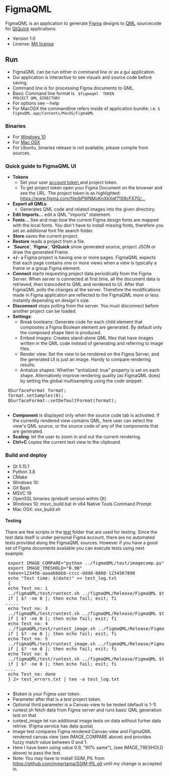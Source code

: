 # FigmaQML #

FigmaQML is an application to generate [Figma](https://www.figma.com) designs to [QML](https://doc.qt.io/qt-5/qtqml-index.html) sourcecode for [QtQuick](https://doc.qt.io/qt-5/qtquick-index.html) applications. 

* Version 1.0
* License: [Mit license](https://en.wikipedia.org/wiki/MIT_License)

## Run ##

 * FigmaQML can be run either in command line or as a gui application.
 * Gui application is interactive to see visuals and source code before saving.
 * Command line is for processing Figma documents to QML. 
 * Basic Command line format is <code> $figmaqml <options> TOKEN PROJECT QML_DIRECTORY </code>
  * For options see --help
  * For MacOSX the commandline refers inside of application bundle: i.e. <code>$ FigmaQML.app/Contents/MacOS/FigmaQML</code> 

### Binaries ###

* For [Windows 10](https://github.com/mmertama/FigmaQML/releases)
* For [Mac OSX](https://github.com/mmertama/FigmaQML/releases)
* For Ubuntu, binaries release is not available, please compile from sources.

### Quick guide to FigmaQML UI ###

* **Tokens**
  * Set your user [account token ](https://www.figma.com/developers/api#access-tokens) and project token. 
  * To get project token open your Figma Document on the browser and see the URL. The project token is as highlighted: https://www.figma.com/file/bPWNMoKnXkXgf71S9cFX7G/…
* **Export all QMLs**
    * Generates QML code and related images into the given directory.
* **Edit Imports...** edit a QML "imports" statement.
* **Fonts...** See and map how the current Figma design fonts are mapped with the local fonts. You don't have to install missing fonts, therefore you set an additional font file search folder. 
* **Store** saves the current project.
* **Restore** reads a project from a file.
* '**Source**', '**Figma**', '**QtQuick** show generated source, project JSON or draw the generated Frame.
* **+/-** a Figma project is having one or more pages. FigmaQML expects that each page contains one or more views when a view is typically a frame or a group Figma element. 
* **Connect** starts requesting project data periodically from the Figma Server. When server is connected at first time, all the document data is retrieved, then trancoded to QML and rendered to UI. After that FigmaQML polls the changes at the server. Therefore the modifications made in Figma application are reflected to the FigmaQML more or less instantly depending on design's size. 
* **Disconnect** stops polling from the server. You must disconnect before another project can be loaded.
* **Settings**:
  * Break booleans: Generate code for each child element that composites a Figma Boolean element are generated. By default only the composed shape Item is produced.
  * Embed images: Creates stand-alone QML files that have images written in the QML code instead of generating and referring to image files.
  * Render view: Set the view to be rendered on the Figma Server, and the generated UI is just an image. Handy to compare rendering results. 
  * Antialize shapes: Whether "antialized: true" property is set on each shape. Alternatively improve rendering quality (as FigmaQML does) by setting the global multisampling using the code snippet:
 <pre>
 QSurfaceFormat format;
 format.setSamples(8);
 QSurfaceFormat::setDefaultFormat(format);
 </pre>
* **Component** is displayed only when the source code tab is activated. If the currently rendered view contains QML, here user can select the view's QML source, or the source code of any of the components that are generated. 
* **Scaling**: let the user to zoom in and out the current rendering. 
* **Ctrl+C** copies the current text view to the clipboard. 

### Build and deploy ###
* Qt 5.15.1
* Python 3.8
* CMake 
* Windows 10:
* Git Bash
* MSVC 19
* OpenSSL binaries (prebuilt version within Qt)
* Windows 10: msvc_build.bat in x64 Native Tools Command Prompt
* Mac OSX: osx_build.sh 

#### Testing
There are few scripts in the [test]() folder that are used for testing. Since the test data itself is under personal Figma account, there are no automated tests provided along the FigmaQML sources. However if you have a good set of Figma documents available you can execute tests using next example:
 <pre>
 export IMAGE_COMPARE="python ../figmaQML/test/imagecomp.py"
 export IMAGE_TRESHOLD="0.90"
 token=123456-aaaabbbbb-cccc-dddd-8888-1234567890
 echo "Test time: $(date)" >> test_log.txt 
 {
 echo Test_no: 1
 ../figmaQML/test/runtest.sh ../figmaQML/Release/FigmaQML $token Nku226IVrvZtsRc71QJyWx
 if [ $? -ne 0 ]; then echo fail; exit; fi
.....
 echo Test_no: 3 
 ../figmaQML/test/runtest.sh ../figmaQML/Release/FigmaQML $token OZcdWgROy0Czk0JASRF21v "2-10"
 if [ $? -ne 0 ]; then echo fail; exit; fi
 echo Test_no: 4
 ../figmaQML/test/runtest_image.sh ../figmaQML/Release/FigmaQML "2-3"
 if [ $? -ne 0 ]; then echo fail; exit; fi
 echo Test_no: 5 
 ../figmaQML/test/runtest_image.sh ../figmaQML/Release/FigmaQML "2-4"
 if [ $? -ne 0 ]; then echo fail; exit; fi
 echo Test_no: 6 
 ../figmaQML/test/runtest.sh ../figmaQML/Release/FigmaQML $token bZDWbBfInVrD1ijuIJZD88WG
 if [ $? -ne 0 ]; then echo fail; exit; fi
.... 
 echo Test_no: done
 } 2> test_errors.txt | tee -a test_log.txt 
 </pre>

 * $token is your Figma user token.
 * Parameter after that is a test project token.
 * Optional third parameter is a Canvas-view to be tested (default is 1-1)
 * runtest.sh fetch data from Figma server and runs basic QML generation test on that
 * runtest_image let run additional image tests on data without furher data retrive. (Figma service has data quota)
 * image test compares Figma rendered Canvas-view and FigmaQML rendered canvas view (see IMAGE_COMPARE above) and provides fuzzy match value between 0 and 1.
 * Here I have been using value 0.9, "90% same"), (see IMAGE_TRESHOLD above) to pass the test.
 * Note: You may have to install SSIM_PIL from https://github.com/mmertama/SSIM-PIL.git until my change is accepted in.
